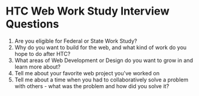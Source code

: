 # HTC Web Work Study Interview Questions

1. Are you eligible for Federal or State Work Study? 
2. Why do you want to build for the web, and what kind of work do you hope to do after HTC?
3. What areas of Web Development or Design do you want to grow in and learn more about?
4. Tell me about your favorite web project you've worked on
5. Tell me about a time when you had to collaboratively solve a problem with others - what was the problem and how did you solve it?
